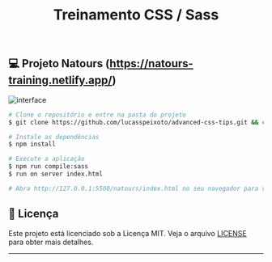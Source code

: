 <h1 align="center">
   Treinamento CSS / Sass
</h1>

<br>

## 💻 Projeto Natours (https://natours-training.netlify.app/)

![interface](natours/assets/natours.gif "Layout")

```bash
# Clone o repositório e entre na pasta do projeto
$ git clone https://github.com/lucasspeixoto/advanced-css-tips.git && cd advanced-css-tips && cd natours

# Instale as dependências
$ npm install

# Execute a aplicação
$ npm run compile:sass
$ run on server index.html

# Abra http://127.0.0.1:5500/natours/index.html no seu navegador para ver a aplicação rodando!
```

## 📝 Licença

Este projeto está licenciado sob a Licença MIT. Veja o arquivo [LICENSE](LICENSE) para obter mais detalhes.

---
